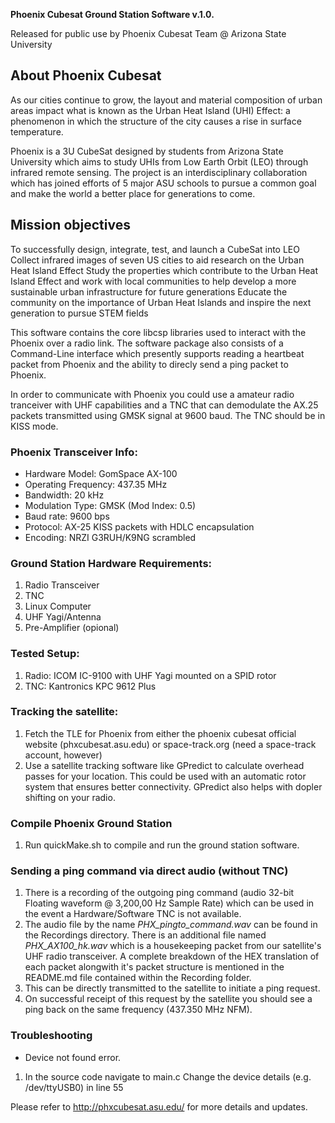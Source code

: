 **Phoenix Cubesat Ground Station Software v.1.0.**

Released for public use by Phoenix Cubesat Team @ Arizona State University

## About Phoenix Cubesat

As our cities continue to grow, the layout and material composition of urban areas impact what is known as the Urban Heat Island (UHI) Effect: a phenomenon in which the structure of the city causes a rise in surface temperature.

Phoenix is a 3U CubeSat designed by students from Arizona State University which aims to study UHIs from Low Earth Orbit (LEO) through infrared remote sensing. The project is an interdisciplinary collaboration which has joined efforts of 5 major ASU schools to pursue a common goal and make the world a better place for generations to come. 

## Mission objectives

To successfully design, integrate, test, and launch a CubeSat into LEO
Collect infrared images of seven US cities to aid research on the Urban Heat Island Effect
Study the properties which contribute to the Urban Heat Island Effect and work with local communities to help develop a more sustainable urban infrastructure for future generations
Educate the community on the importance of Urban Heat Islands and inspire the next generation to pursue STEM fields


This software contains the core libcsp libraries used to interact with the Phoenix over a radio link. The software package also consists of a Command-Line interface which presently supports reading a heartbeat packet from Phoenix and the ability to direcly send a ping packet to Phoenix. 

In order to communicate with Phoenix you could use a amateur radio tranceiver with UHF capabilities and a TNC that can demodulate the AX.25 packets transmitted using GMSK signal at 9600 baud. The TNC should be in KISS mode.

### Phoenix Transceiver Info:
- Hardware Model: GomSpace AX-100 
- Operating Frequency: 437.35 MHz
- Bandwidth: 20 kHz
- Modulation Type: GMSK (Mod Index: 0.5)
- Baud rate: 9600 bps
- Protocol: AX-25 KISS packets with HDLC encapsulation
- Encoding: NRZI G3RUH/K9NG scrambled

### Ground Station Hardware Requirements:
1. Radio Transceiver
2. TNC
3. Linux Computer
4. UHF Yagi/Antenna
5. Pre-Amplifier (opional)

### Tested Setup:
1. Radio: ICOM IC-9100 with UHF Yagi mounted on a SPID rotor
2. TNC: Kantronics KPC 9612 Plus

### Tracking the satellite:
1. Fetch the TLE for Phoenix from either the phoenix cubesat official website (phxcubesat.asu.edu) or space-track.org (need a space-track account, however)
2. Use a satellite tracking software like GPredict to calculate overhead passes for your location. This could be used with an automatic rotor system that ensures better connectivity. GPredict also helps with dopler shifting on your radio.

### Compile Phoenix Ground Station 
1. Run quickMake.sh to compile and run the ground station software. 

### Sending a ping command via direct audio (without TNC)
1. There is a recording of the outgoing ping command (audio 32-bit Floating waveform @ 3,200,00 Hz Sample Rate) which can be used in the event a Hardware/Software TNC is not available.
2. The audio file by the name *PHX_pingto_command.wav* can be found in the Recordings directory.
  There is an additional file named *PHX_AX100_hk.wav* which is a housekeeping packet from our satellite's UHF radio transceiver.
  A complete breakdown of the HEX translation of each packet alongwith it's packet structure is mentioned in the README.md file contained within the Recording folder.
3. This can be directly transmitted to the satellite to initiate a ping request.
4. On successful receipt of this request by the satellite you should see a ping back on the same frequency (437.350 MHz NFM).

### Troubleshooting 
- Device not found error.
1. In the source code navigate to main.c
Change the device details (e.g. /dev/ttyUSB0) in line 55


Please refer to http://phxcubesat.asu.edu/ for more details and updates.
